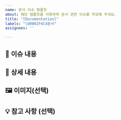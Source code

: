 ```yaml
---
name: 문서 이슈 템플릿
about: 해당 템플릿을 사용하여 문서 관련 이슈를 작성해 주세요.
title: "[Documentation]"
labels: "\U0001F4C4문서"
assignees: ''

---
```


## 📄 이슈 내용
<!-- 요약 설명을 작성해 주세요. -->

## 📝 상세 내용
<!-- 상세 내용을 작성해 주세요. -->

## 🖼 이미지(선택)
<!-- 사용할 이미지를 첨부해 주세요. -->

## 💡 참고 사항 (선택)
<!-- 참고할 링크, 문서, 가이드라인 등이 있다면 첨부해주세요. -->
